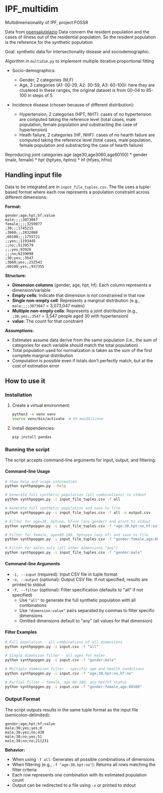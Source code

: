 # IPF_multidim
Multidimensionality of IPF, project FOSSR

Data from [opensalutelazio](https://www.opensalutelazio.it/salute/stato_salute.php?stato_salute) Data concern the resident population and the cases of illness out of the residential population. So the resident population is the reference for the synthetic population

Goal: synthetic data for intersectionality disease and sociodemographic.

Algorithm in ```multidim.py``` to implement multiple iterative proportional fitting

* Socio-demographics:
   + Gender, 2 categories (M,F)
   + Age, 3 categories (A1: 00-29, A2: 30-59, A3: 60-100): here they are clustered in these ranges, the original dataset is from 00-04 to 85-100 in steps of 5
     
* Incidence disease (chosen because of different distribution):
   + Hypertension, 2 categories (HPT, NHT): cases of no hypertension are computed taking the reference level (total cases, male population, female population and substracting the case of hypertension)
   + Heath failure, 2 categories (HF, NHF): cases of no hearth failure are computed taking the reference level (total cases, male population, female population and substracting the case of hearth failure)

Reproducing joint categories age (age30,age3060,age60100) * gender (male, female) * hpt (hptyes, hptno) * hf (hfyes, hfno)

## Handling input file

Data to be integrated are in `input_file_tuples.csv`. The file uses a tuple-based format where each row represents a population constraint across different dimensions:

**Format:**

```csv
gender;age;hpt;hf;value
male;;;;3073047
female;;;;3259977
;30;;;1745215
;3060;;;2832088
;60100;;;1755721
;;yes;;1193445
;;no;;5139579
;;;yes;93926
;;;no;6239098
;30;yes;;3547
;3060;yes;;252543
;60100;yes;;937355
```

**Structure:**

* **Dimension columns** (gender, age, hpt, hf): Each column represents a dimension/variable
* **Empty cells**: Indicate that dimension is not constrained in that row
* **Single non-empty cell**: Represents a marginal distribution (e.g., `male;;;;3073047` = 3,073,047 males)
* **Multiple non-empty cells**: Represents a joint distribution (e.g., `;30;yes;;3547` = 3,547 people aged 30 with hypertension)
* **value**: The count for that constraint

**Assumptions:**

* Estimates assume data derive from the same population (i.e., the sum of categories for each variable should match the total population)
* Total population used for normalization is taken as the sum of the first complete marginal distribution
* Computation is possible even if totals don't perfectly match, but at the cost of estimation error

## How to use it

### Installation

1. Create a virtual environment:

   ```bash
   python3 -m venv venv
   source venv/bin/activate  # On macOS/Linux
   ```

2. Install dependencies:

   ```bash
   pip install pandas
   ```

### Running the script

The script accepts command-line arguments for input, output, and filtering:

#### Command-line Usage

```bash
# Show help and usage information
python synthpopgen.py --help

# Generate full synthetic population (all combinations) to stdout
python synthpopgen.py -i input_file_tuples.csv -f all

# Generate full synthetic population and save to file
python synthpopgen.py -i input_file_tuples.csv -f all -o output.csv

# Filter for age=30, hpt=no, hf=no (any gender) and print to stdout
python synthpopgen.py -i input_file_tuples.csv -f "age:30,hpt:no,hf:no"

# Filter for female, age=60-100, hpt=yes (any hf) and save to file
python synthpopgen.py -i input_file_tuples.csv -f "gender:female,age:60100,hpt:yes" -o results.csv

# Filter for males only (all other dimensions "any")
python synthpopgen.py -i input_file_tuples.csv -f "gender:male"
```

#### Command-line Arguments

* `-i, --input` (required): Input CSV file in tuple format
* `-o, --output` (optional): Output CSV file. If not specified, results are printed to stdout
* `-f, --filter` (optional): Filter specification (defaults to "all" if not specified)
  * Use `"all"` to generate the full synthetic population with all combinations
  * Use `"dimension:value"` pairs separated by commas to filter specific dimensions
  * Omitted dimensions default to "any" (all values for that dimension)

#### Filter Examples

```bash
# Full population - all combinations of all dimensions
python synthpopgen.py -i input.csv -f "all"

# Single dimension filter - all ages for males
python synthpopgen.py -i input.csv -f "gender:male"

# Multiple dimension filter - specific age and health conditions
python synthpopgen.py -i input.csv -f "age:30,hpt:no,hf:no"

# Partial filter - female, age 60-100, any hpt/hf status
python synthpopgen.py -i input.csv -f "gender:female,age:60100"
```

### Output Format

The script outputs results in the same tuple format as the input file (semicolon-delimited):

```csv
gender;age;hpt;hf;value
male;30;yes;yes;0
male;30;yes;no;430
male;30;no;yes;51
male;30;no;no;211231
```

**Behavior:**

* When using `-f all`: Generates all possible combinations of dimensions
* When filtering (e.g., `-f "age:30,hpt:no"`): Returns all rows matching the filter criteria
* Each row represents one combination with its estimated population count
* Output can be redirected to a file using `-o` or printed to stdout
